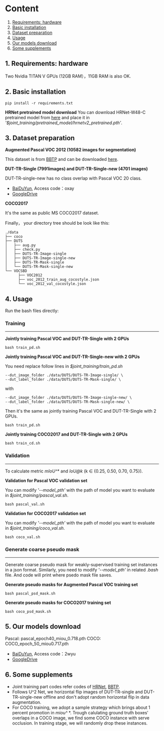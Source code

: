 # Content

1. [Requirements: hardware](#1)
2. [Basic installation](#2)
3. [Dataset preparation](#3)
4. [Usage](#4)
5. [Our models download](#5)
6. [Some supplements](#6)

## <span id = "1">1. Requirements: hardware</span>

Two Nvidia TITAN V GPUs (12GB RAM），11GB RAM is also OK.

## <span id = "2">2. Basic installation</span>

```
pip install -r requirements.txt
```

**HRNet pretrained model download**
You can download HRNet-W48-C pretrained model from [here](https://github.com/HRNet/HRNet-Image-Classification) and place it in *'$joint_training/pretrained_model/hrnetv2_pretrained.pth'*.

## <span id = "3">3. Dataset preparation</span>

**Augmented Pascal VOC 2012 (10582 images for segmentation)**

This dataset is from [BBTP](https://github.com/chengchunhsu/WSIS_BBTP) and can be downloaded [here](https://drive.google.com/file/d/1lGCVvrst_PVsdG6C57Xz00PF3ge2kJgL/view?usp=sharing).

**DUT-TR-Single (7991images) and DUT-TR-Single-new (4701 images)**

DUT-TR-single-new has no class overlap with Pascal VOC 20 class.

* [BaiDuYun](https://pan.baidu.com/s/1_5i4AAmSKzHSsax9cdDRRw), Access code：oxay
* [GoogleDrive](https://drive.google.com/drive/folders/12qjGTBzTgehf_5GNF5ph0Rdm3o1xfISt?usp=sharing)

**COCO2017**

It's the same as public MS COCO2017 dataset.

Finally， your directory tree should be look like this:

```
./data
├── coco
├── DUTS
│   ├── aug.py
│   ├── check.py
│   ├── DUTS-TR-Image-single
│   ├── DUTS-TR-Image-single-new
│   ├── DUTS-TR-Mask-single
│   └── DUTS-TR-Mask-single-new
└── VOCSBD
      ├── VOC2012
      ├── voc_2012_train_aug_cocostyle.json
      └── voc_2012_val_cocostyle.json
```

## <span id = "4">4. Usage</span>

Run the bash files directly:

### Training

--------

**Jointly training Pascal VOC and DUT-TR-Single with 2 GPUs**

```
bash train_pd.sh
```

**Jointly training Pascal VOC and DUT-TR-Single-new with 2 GPUs**

You need replace follow lines in *$joint_training/train_pd.sh*

```
--dut_image_folder ./data/DUTS/DUTS-TR-Image-single/ \
--dut_label_folder ./data/DUTS/DUTS-TR-Mask-single/ \
```

with

```
--dut_image_folder ./data/DUTS/DUTS-TR-Image-single-new/ \
--dut_label_folder ./data/DUTS/DUTS-TR-Mask-single-new/ \
```

Then it's the same as jointly training Pascal VOC and DUT-TR-Single with 2 GPUs.

```
bash train_pd.sh
```

**Jointly training COCO2017 and DUT-TR-Single with 2 GPUs**

```
bash train_cd.sh
```

### Validation

---

To calculate metric *mIoU^** and *IoU@k* (k ∈ {0.25, 0.50, 0.70, 0.75}).

**Validation for Pascal VOC validation set**

You can modify *'--model_pth'*  with the path of model you want to evaluate in *$joint_training/pascal_val.sh*.

```
bash pascal_val.sh
```

**Validation for COCO2017 validation set**

You can modify *'--model_pth'*  with the path of model you want to evaluate in *$joint_training/coco_val.sh*.

```
bash coco_val.sh
```

### Generate coarse pseudo mask

---

Generate coarse pseudo mask for weakly-supervised training set instances in a json format. Similarly, you need to modify *'--model_pth'* in related *.bash* file. And code will print where psedo mask file saves.

**Generate pseudo masks for Augmented Pascal VOC training set**

```
bash pascal_psd_mask.sh
```

**Generate pseudo masks for COCO2017 training set**

```
bash coco_psd_mask.sh
```

## <span id = "5">5. Our models download</span>

Pascal: pascal_epoch40_miou_0.718.pth
COCO: COCO_epoch_50_miou0.717.pth

* [BaiDuYun](https://pan.baidu.com/s/1BGyljK-0WthPWur3x73FGw), Access code：2wyu
* [GoogleDrive](https://drive.google.com/drive/folders/12qjGTBzTgehf_5GNF5ph0Rdm3o1xfISt?usp=sharing)

## <span id = "6">6. Some supplements</span>

* Joint training part codes refer codes of [HRNet](https://github.com/HRNet/HRNet-Semantic-Segmentation), [BBTP](https://github.com/chengchunhsu/WSIS_BBTP).
* Follows U^2 Net, we horizontal flip images of DUT-TR-single and DUT-TR-single-new offline and don't adopt random horizontal flip in data augmentation.
* For COCO training, we adopt a sample strategy which brings about 1 percent promotion in *miou^* *. Trough calulating ground truth boxes' overlaps in a COCO image, we find some COCO instance with serve occlusion. In training stage, we will randomly drop these instances.
